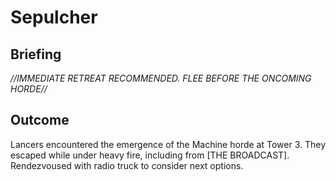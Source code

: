 # Sepulcher
## Briefing

*//IMMEDIATE RETREAT RECOMMENDED. FLEE BEFORE THE ONCOMING HORDE//*

## Outcome
Lancers encountered the emergence of the Machine horde at Tower 3. They escaped while under heavy fire, including from [THE BROADCAST]. Rendezvoused with radio truck to consider next options.